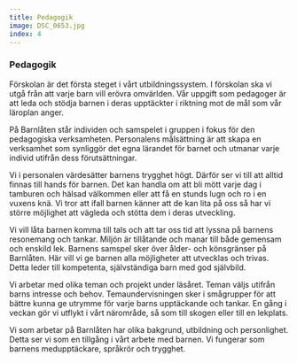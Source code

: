 ```yaml
---
title: Pedagogik
image: DSC_0653.jpg
index: 4
---
```

### Pedagogik
Förskolan är det första steget i vårt utbildningssystem.
I förskolan ska vi utgå från att varje barn vill erövra omvärlden.
Vår uppgift som pedagoger är att leda och stödja barnen i deras upptäckter i 
riktning mot de mål som vår läroplan anger.

På Barnlåten står individen och samspelet i gruppen i fokus för den pedagogiska verksamheten.
Personalens målsättning är att skapa en verksamhet som synliggör det egna lärandet för
barnet och utmanar varje individ utifrån dess förutsättningar.

Vi i personalen värdesätter barnens trygghet högt.
Därför ser vi till att alltid finnas till hands för barnen.
Det kan handla om att bli mött varje dag i tamburen och hälsad välkommen 
eller att få en stunds lugn och ro i en vuxens knä.
Vi tror att ifall barnen känner att de kan lita på oss så har vi större möjlighet 
att vägleda och stötta dem i deras utveckling.

Vi vill låta barnen komma till tals och att tar oss tid att lyssna på barnens 
resonemang och tankar. Miljön är tillåtande och manar till både gemensam och enskild lek.
Barnens samspel sker över ålder- och könsgränser på Barnlåten. 
Här vill vi ge barnen alla möjligheter att utvecklas och trivas.
Detta leder till kompetenta, självständiga barn med god självbild.

Vi arbetar med olika teman och projekt under läsåret.
Teman väljs utifrån barns intresse och behov.
Temaundervisningen sker i smågrupper för att bättre
kunna ge utrymme för varje barns upptäckande och
tankar. En gång i veckan gör vi utflykt i vårt
närområde, så som till skogen eller till en lekplats.

Vi som arbetar på Barnlåten har olika bakgrund,
utbildning och personlighet. Detta ser vi som en
tillgång i vårt arbete med barnen. Vi fungerar som
barnens medupptäckare, språkrör och trygghet.
